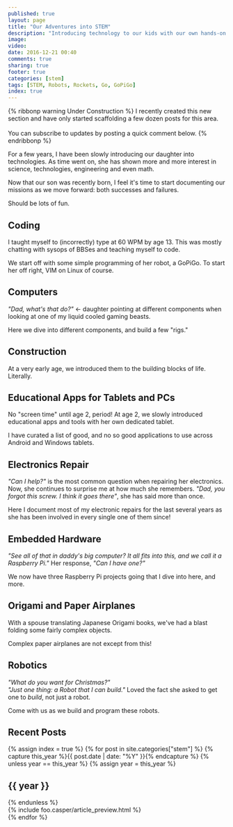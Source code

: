 ```yaml
---
published: true
layout: page
title: "Our Adventures into STEM"
description: "Introducing technology to our kids with our own hands-on approach."
image:
video:
date: 2016-12-21 00:40
comments: true
sharing: true
footer: true
categories: [stem]
tags: [STEM, Robots, Rockets, Go, GoPiGo]
index: true
---
```



{% ribbonp warning Under Construction %}
I recently created this new section and have only started scaffolding a 
few dozen posts for this area.<br /><br />You can subscribe to updates by posting a quick comment below.
{% endribbonp %}

For a few years, I have been slowly introducing our daughter into technologies.
As time went on, she has shown more and more interest in science, technologies,
engineering and even math.

Now that our son was recently born, I feel it's time to start documenting our
missions as we move forward: both successes and failures.

Should be lots of fun.

## Coding

I taught myself to (incorrectly) type at 60 WPM by age 13.  This was mostly chatting with sysops of BBSes and teaching myself to code. 

We start off with some simple programming of her robot, a GoPiGo.  To start her off right, VIM on Linux of course.

## Computers

*"Dad, what's that do?"* <- daughter pointing at different components when looking at one of my liquid cooled gaming beasts.

Here we dive into different components, and build a few "rigs."

## Construction

At a very early age, we introduced them to the building blocks of life.
Literally.

## Educational Apps for Tablets and PCs

No "screen time" until age 2, period!  At age 2, we slowly introduced educational apps and tools with her own dedicated tablet.

I have curated a list of good, and no so good applications to use across Android and Windows tablets.

## Electronics Repair

*"Can I help?"* is the most common question when repairing her electronics.  Now, she continues to surprise me at how much she remembers.  *"Dad, you forgot this screw. I think it goes there"*, she has said more than once.

Here I document most of my electronic repairs for the last several years as she has been involved in every single one of them since!

## Embedded Hardware

*"See all of that in daddy's big computer?  It all fits into this, and we call it a Raspberry Pi."*  Her response, *"Can I have one?"*

We now have three Raspberry Pi projects going that I dive into here, and more.

## Origami and Paper Airplanes

With a spouse translating Japanese Origami books, we've had a blast folding some fairly complex objects.  

Complex paper airplanes are not except from this!

## Robotics

*"What do you want for Christmas?"*  
*"Just one thing: a Robot that I can build."*  Loved the fact she asked to get one to *build*, not just a robot.  

Come with us as we build and program these robots.

## Recent Posts

{% assign index = true %}
{% for post in site.categories["stem"] %}
{% capture this_year %}{{ post.date | date: "%Y" }}{% endcapture %}
{% unless year == this_year %}
  {% assign year = this_year %}
  <h2>{{ year }}</h2>
{% endunless %}
<article>
  {% include foo.casper/article_preview.html %}
</article>
{% endfor %}
